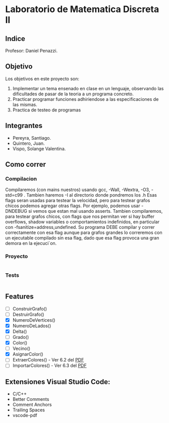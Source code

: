 # Laboratorio de Matematica Discreta II

## Indice



Profesor: Daniel Penazzi.

## Objetivo

Los objetivos en este proyecto son:
1. Implementar un tema ensenado en clase en un lenguaje, observando las dificultades de pasar de la teoria a un
programa concreto.
2. Practicar programar funciones adhiriendose a las especificaciones de las mismas.
3. Practica de testeo de programas

## Integrantes

- Pereyra, Santiago.
- Quintero, Juan.
- Vispo, Solange Valentina.

## Como correr

### Compilacion

Compilaremos (con mains nuestros) usando gcc, -Wall, -Wextra, -O3, -std=c99 . Tambien haremos -I al directorio
donde pondremos los .h
Esas flags seran usadas para testear la velocidad, pero para testear grafos chicos podemos agregar otras flags.
Por ejemplo, podemos usar -DNDEBUG si vemos que estan mal usando asserts.
Tambien compilaremos, para testear grafos chicos, con flags que nos permitan ver si hay buffer overflows,
shadow variables o comportamientos indefinidos, en particular con -fsanitize=address,undefined. Su programa
DEBE compilar y correr correctamente con esa flag aunque para grafos grandes lo correremos con un ejecutable
compilado sin esa flag, dado que esa flag provoca una gran demora en la ejecuci´on.

### Proyecto

```bash
```

### Tests

```bash
```

## Features

- [ ] ConstruirGrafo()
- [ ] DestruirGrafo()
- [x] NumeroDeVertices()
- [x] NumeroDeLados()
- [x] Delta()
- [ ] Grado()
- [x] Color()
- [ ] Vecino()
- [x] AsignarColor()
- [ ] ExtraerColores() - Ver 6.2 del [PDF](PDFs/Parte1ProyectoMDII2024.pdf)
- [ ] ImportarColores() - Ver 6.3 del [PDF](PDFs/Parte1ProyectoMDII2024.pdf)

## Extensiones Visual Studio Code:

- C/C++
- Better Comments
- Comment Anchors
- Trailing Spaces
- vscode-pdf